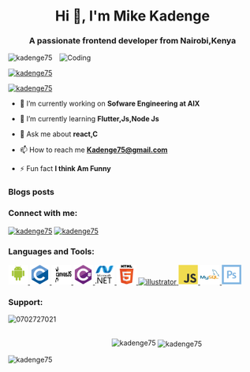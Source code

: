 <h1 align="center">Hi 👋, I'm Mike Kadenge</h1>
<h3 align="center">A passionate frontend developer from Nairobi,Kenya</h3>
<img align="right" alt="Coding" width="400" src="https://media0.giphy.com/media/v1.Y2lkPTc5MGI3NjExdzVxeHVpdnl5enY4dHF1N3hwazZxdmtwMjl5MHpqenM5ODczODRwMyZlcD12MV9naWZzX3NlYXJjaCZjdD1n/qgQUggAC3Pfv687qPC/giphy.gif"

<p align="left"> <img src="https://komarev.com/ghpvc/?username=kadenge75&label=Profile%20views&color=0e75b6&style=flat" alt="kadenge75" /> </p>

<p align="left"> <a href="https://github.com/ryo-ma/github-profile-trophy"><img src="https://github-profile-trophy.vercel.app/?username=kadenge75" alt="kadenge75" /></a> </p>

<p align="left"> <a href="https://twitter.com/kadenge75" target="blank"><img src="https://img.shields.io/twitter/follow/kadenge75?logo=twitter&style=for-the-badge" alt="kadenge75" /></a> </p>

- 🔭 I’m currently working on **Sofware Engineering at AlX**

- 🌱 I’m currently learning **Flutter,Js,Node Js**

- 💬 Ask me about **react,C**

- 📫 How to reach me **Kadenge75@gmail.com**

- ⚡ Fun fact **I think Am Funny**

### Blogs posts
<!-- BLOG-POST-LIST:START -->
<!-- BLOG-POST-LIST:END -->

<h3 align="left">Connect with me:</h3>
<p align="left">
<a href="https://dev.to/kadenge75" target="blank"><img align="center" src="https://raw.githubusercontent.com/rahuldkjain/github-profile-readme-generator/master/src/images/icons/Social/devto.svg" alt="kadenge75" height="30" width="40" /></a>
<a href="https://twitter.com/kadenge75" target="blank"><img align="center" src="https://raw.githubusercontent.com/rahuldkjain/github-profile-readme-generator/master/src/images/icons/Social/twitter.svg" alt="kadenge75" height="30" width="40" /></a>
</p>

<h3 align="left">Languages and Tools:</h3>
<p align="left"> <a href="https://developer.android.com" target="_blank" rel="noreferrer"> <img src="https://raw.githubusercontent.com/devicons/devicon/master/icons/android/android-original-wordmark.svg" alt="android" width="40" height="40"/> </a> <a href="https://www.cprogramming.com/" target="_blank" rel="noreferrer"> <img src="https://raw.githubusercontent.com/devicons/devicon/master/icons/c/c-original.svg" alt="c" width="40" height="40"/> </a> <a href="https://canvasjs.com" target="_blank" rel="noreferrer"> <img src="https://raw.githubusercontent.com/Hardik0307/Hardik0307/master/assets/canvasjs-charts.svg" alt="canvasjs" width="40" height="40"/> </a> <a href="https://www.w3schools.com/cs/" target="_blank" rel="noreferrer"> <img src="https://raw.githubusercontent.com/devicons/devicon/master/icons/csharp/csharp-original.svg" alt="csharp" width="40" height="40"/> </a> <a href="https://dotnet.microsoft.com/" target="_blank" rel="noreferrer"> <img src="https://raw.githubusercontent.com/devicons/devicon/master/icons/dot-net/dot-net-original-wordmark.svg" alt="dotnet" width="40" height="40"/> </a> <a href="https://www.w3.org/html/" target="_blank" rel="noreferrer"> <img src="https://raw.githubusercontent.com/devicons/devicon/master/icons/html5/html5-original-wordmark.svg" alt="html5" width="40" height="40"/> </a> <a href="https://www.adobe.com/in/products/illustrator.html" target="_blank" rel="noreferrer"> <img src="https://www.vectorlogo.zone/logos/adobe_illustrator/adobe_illustrator-icon.svg" alt="illustrator" width="40" height="40"/> </a> <a href="https://developer.mozilla.org/en-US/docs/Web/JavaScript" target="_blank" rel="noreferrer"> <img src="https://raw.githubusercontent.com/devicons/devicon/master/icons/javascript/javascript-original.svg" alt="javascript" width="40" height="40"/> </a> <a href="https://www.mysql.com/" target="_blank" rel="noreferrer"> <img src="https://raw.githubusercontent.com/devicons/devicon/master/icons/mysql/mysql-original-wordmark.svg" alt="mysql" width="40" height="40"/> </a> <a href="https://www.photoshop.com/en" target="_blank" rel="noreferrer"> <img src="https://raw.githubusercontent.com/devicons/devicon/master/icons/photoshop/photoshop-line.svg" alt="photoshop" width="40" height="40"/> </a> </p>

<h3 align="left">Support:</h3>
<p><a href="https://www.buymeacoffee.com/0702727021"> <img align="left" src="https://cdn.buymeacoffee.com/buttons/v2/default-yellow.png" height="50" width="210" alt="0702727021" /></a></p><br><br>

<p><img align="left" src="https://github-readme-stats.vercel.app/api/top-langs?username=kadenge75&show_icons=true&locale=en&layout=compact" alt="kadenge75" /></p>

<p>&nbsp;<img align="center" src="https://github-readme-stats.vercel.app/api?username=kadenge75&show_icons=true&locale=en" alt="kadenge75" /></p>

<p><img align="center" src="https://github-readme-streak-stats.herokuapp.com/?user=kadenge75&" alt="kadenge75" /></p>
